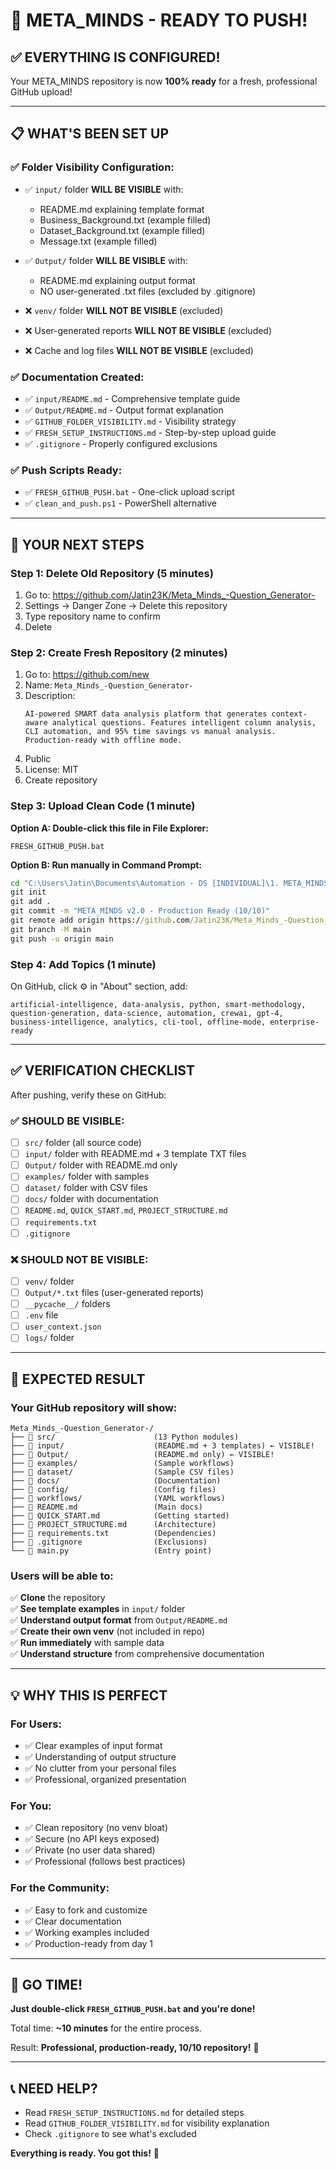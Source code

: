 # 🚀 META_MINDS - READY TO PUSH!

## ✅ **EVERYTHING IS CONFIGURED!**

Your META_MINDS repository is now **100% ready** for a fresh, professional GitHub upload!

---

## 📋 **WHAT'S BEEN SET UP**

### **✅ Folder Visibility Configuration:**
- ✅ `input/` folder **WILL BE VISIBLE** with:
  - README.md explaining template format
  - Business_Background.txt (example filled)
  - Dataset_Background.txt (example filled)
  - Message.txt (example filled)

- ✅ `Output/` folder **WILL BE VISIBLE** with:
  - README.md explaining output format
  - NO user-generated .txt files (excluded by .gitignore)

- ❌ `venv/` folder **WILL NOT BE VISIBLE** (excluded)
- ❌ User-generated reports **WILL NOT BE VISIBLE** (excluded)
- ❌ Cache and log files **WILL NOT BE VISIBLE** (excluded)

### **✅ Documentation Created:**
- ✅ `input/README.md` - Comprehensive template guide
- ✅ `Output/README.md` - Output format explanation
- ✅ `GITHUB_FOLDER_VISIBILITY.md` - Visibility strategy
- ✅ `FRESH_SETUP_INSTRUCTIONS.md` - Step-by-step upload guide
- ✅ `.gitignore` - Properly configured exclusions

### **✅ Push Scripts Ready:**
- ✅ `FRESH_GITHUB_PUSH.bat` - One-click upload script
- ✅ `clean_and_push.ps1` - PowerShell alternative

---

## 🎯 **YOUR NEXT STEPS**

### **Step 1: Delete Old Repository (5 minutes)**
1. Go to: https://github.com/Jatin23K/Meta_Minds_-Question_Generator-
2. Settings → Danger Zone → Delete this repository
3. Type repository name to confirm
4. Delete

### **Step 2: Create Fresh Repository (2 minutes)**
1. Go to: https://github.com/new
2. Name: `Meta_Minds_-Question_Generator-`
3. Description:
   ```
   AI-powered SMART data analysis platform that generates context-aware analytical questions. Features intelligent column analysis, CLI automation, and 95% time savings vs manual analysis. Production-ready with offline mode.
   ```
4. Public
5. License: MIT
6. Create repository

### **Step 3: Upload Clean Code (1 minute)**
**Option A: Double-click this file in File Explorer:**
```
FRESH_GITHUB_PUSH.bat
```

**Option B: Run manually in Command Prompt:**
```cmd
cd "C:\Users\Jatin\Documents\Automation - DS [INDIVIDUAL]\1. META_MINDS"
git init
git add .
git commit -m "META_MINDS v2.0 - Production Ready (10/10)"
git remote add origin https://github.com/Jatin23K/Meta_Minds_-Question_Generator-.git
git branch -M main
git push -u origin main
```

### **Step 4: Add Topics (1 minute)**
On GitHub, click ⚙️ in "About" section, add:
```
artificial-intelligence, data-analysis, python, smart-methodology, question-generation, data-science, automation, crewai, gpt-4, business-intelligence, analytics, cli-tool, offline-mode, enterprise-ready
```

---

## ✅ **VERIFICATION CHECKLIST**

After pushing, verify these on GitHub:

### **✅ SHOULD BE VISIBLE:**
- [ ] `src/` folder (all source code)
- [ ] `input/` folder with README.md + 3 template TXT files
- [ ] `Output/` folder with README.md only
- [ ] `examples/` folder with samples
- [ ] `dataset/` folder with CSV files
- [ ] `docs/` folder with documentation
- [ ] `README.md`, `QUICK_START.md`, `PROJECT_STRUCTURE.md`
- [ ] `requirements.txt`
- [ ] `.gitignore`

### **❌ SHOULD NOT BE VISIBLE:**
- [ ] `venv/` folder
- [ ] `Output/*.txt` files (user-generated reports)
- [ ] `__pycache__/` folders
- [ ] `.env` file
- [ ] `user_context.json`
- [ ] `logs/` folder

---

## 🎉 **EXPECTED RESULT**

### **Your GitHub repository will show:**

```
Meta_Minds_-Question_Generator-/
├── 📂 src/                      (13 Python modules)
├── 📂 input/                    (README.md + 3 templates) ← VISIBLE!
├── 📂 Output/                   (README.md only) ← VISIBLE!
├── 📂 examples/                 (Sample workflows)
├── 📂 dataset/                  (Sample CSV files)
├── 📂 docs/                     (Documentation)
├── 📂 config/                   (Config files)
├── 📂 workflows/                (YAML workflows)
├── 📄 README.md                 (Main docs)
├── 📄 QUICK_START.md            (Getting started)
├── 📄 PROJECT_STRUCTURE.md      (Architecture)
├── 📄 requirements.txt          (Dependencies)
├── 📄 .gitignore                (Exclusions)
└── 📄 main.py                   (Entry point)
```

### **Users will be able to:**
✅ **Clone** the repository  
✅ **See template examples** in `input/` folder  
✅ **Understand output format** from `Output/README.md`  
✅ **Create their own venv** (not included in repo)  
✅ **Run immediately** with sample data  
✅ **Understand structure** from comprehensive documentation  

---

## 💡 **WHY THIS IS PERFECT**

### **For Users:**
- ✅ Clear examples of input format
- ✅ Understanding of output structure
- ✅ No clutter from your personal files
- ✅ Professional, organized presentation

### **For You:**
- ✅ Clean repository (no venv bloat)
- ✅ Secure (no API keys exposed)
- ✅ Private (no user data shared)
- ✅ Professional (follows best practices)

### **For the Community:**
- ✅ Easy to fork and customize
- ✅ Clear documentation
- ✅ Working examples included
- ✅ Production-ready from day 1

---

## 🚀 **GO TIME!**

**Just double-click `FRESH_GITHUB_PUSH.bat` and you're done!**

Total time: **~10 minutes** for the entire process.

Result: **Professional, production-ready, 10/10 repository!** 🌟

---

## 📞 **NEED HELP?**

- Read `FRESH_SETUP_INSTRUCTIONS.md` for detailed steps
- Read `GITHUB_FOLDER_VISIBILITY.md` for visibility explanation
- Check `.gitignore` to see what's excluded

**Everything is ready. You got this!** 💪

